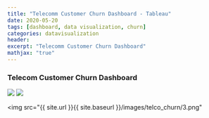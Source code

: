 ```yaml
---
title: "Telecomm Customer Churn Dashboard - Tableau"
date: 2020-05-20
tags: [dashboard, data visualization, churn]
categories: datavisualization
header:
excerpt: "Telecomm Customer Churn Dashboard"
mathjax: "true"
---
```




### Telecom Customer Churn Dashboard
<img src="{{ site.url }}{{ site.baseurl }}/images/telco_churn/1.png">

<img src="{{ site.url }}{{ site.baseurl }}/images/telco_churn/2.png">

<img src="{{ site.url }}{{ site.baseurl }}/images/telco_churn/3.png"